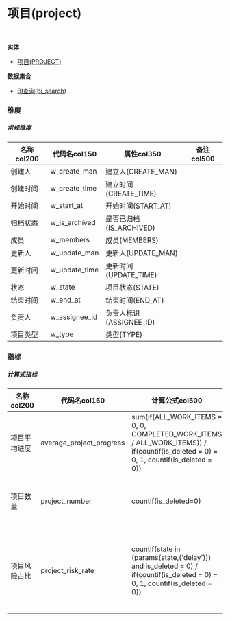 # 项目(project)  <!-- {docsify-ignore-all} -->


<br>
<p class="panel-title"><b>实体</b></p>

* [项目(PROJECT)](module/ProjMgmt/project)



<p class="panel-title"><b>数据集合</b></p>

* [BI查询(bi_search)](module/ProjMgmt/project/dataset/bi_search)

### 维度
##### 常规维度
|    名称col200   | 代码名col150      | 属性col350    |  备注col500  |
| --------  |------------| -----   |  --------|
|创建人|w_create_man|建立人(CREATE_MAN)||
|创建时间|w_create_time|建立时间(CREATE_TIME)||
|开始时间|w_start_at|开始时间(START_AT)||
|归档状态|w_is_archived|是否已归档(IS_ARCHIVED)||
|成员|w_members|成员(MEMBERS)||
|更新人|w_update_man|更新人(UPDATE_MAN)||
|更新时间|w_update_time|更新时间(UPDATE_TIME)||
|状态|w_state|项目状态(STATE)||
|结束时间|w_end_at|结束时间(END_AT)||
|负责人|w_assignee_id|负责人标识(ASSIGNEE_ID)||
|项目类型|w_type|类型(TYPE)||

### 指标
##### 计算式指标
|    名称col200   | 代码名col150  |  计算公式col500   |  备注col500  |
| --------  |------------| -----   |  --------|
|项目平均进度|average_project_progress|sum(if(ALL_WORK_ITEMS = 0, 0, COMPLETED_WORK_ITEMS / ALL_WORK_ITEMS)) / if(countif(is_deleted = 0) = 0, 1, countif(is_deleted = 0))|统计项目的进展情况。|
|项目数量|project_number|countif(is_deleted=0)|统计不同维度下项目的数量。<br>|
|项目风险占比|project_risk_rate|countif(state in (params(state,('delay'))) and is_deleted = 0) / if(countif(is_deleted = 0) = 0, 1, countif(is_deleted = 0))|统计不同风险项目的占比，反映项目的进度风险情况。<br>|

<script>
 const { createApp } = Vue
  createApp({
    data() {
      return {
      }
    },
    methods: {
    }
  }).use(ElementPlus).mount('#app')
</script>